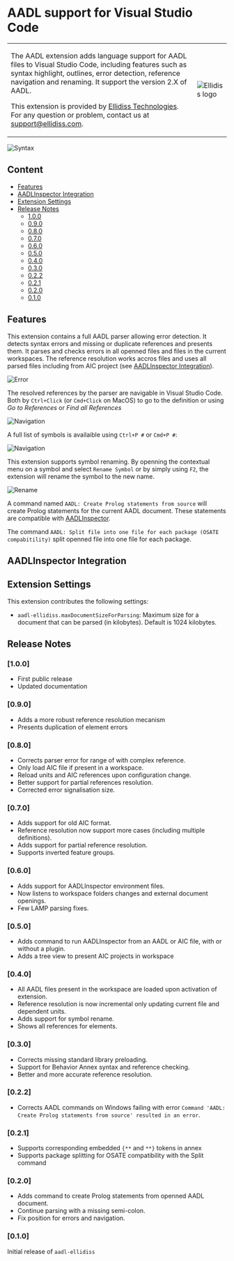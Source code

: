 # AADL support for Visual Studio Code

<table>
<tr>
<td>
    <p>
    The AADL extension adds language support for AADL files to Visual Studio Code, including features such as syntax highlight, outlines, error detection, reference navigation and renaming. It support the version 2.X of AADL.
    </p>
    <p>
    This extension is provided by <a href="https://www.ellidiss.com">Ellidiss Technologies</a>. For any question or problem,  contact us at <a href="mailto:support@ellidiss.com">support@ellidiss.com</a>.
    </p>
</td>
<td> <img src="https://www.ellidiss.fr/public/chrome/site/logoEllidiss.png" alt="Ellidiss logo"/> </td>
</tr>
</table>

![Syntax](assets/syntax.webp)

## Content

- [Features](#Features)
- [AADLInspector Integration](#AADLInspector-Integration)
- [Extension Settings](#Extension-Settings)
- [Release Notes](#Release-Notes)
  - [1.0.0](#100)
  - [0.9.0](#090)
  - [0.8.0](#080)
  - [0.7.0](#070)
  - [0.6.0](#060)
  - [0.5.0](#050)
  - [0.4.0](#040)
  - [0.3.0](#030)
  - [0.2.2](#022)
  - [0.2.1](#021)
  - [0.2.0](#020)
  - [0.1.0](#010)

## Features

This extension contains a full AADL parser allowing error detection. It detects syntax errors and missing or duplicate references and presents them. It parses and checks errors in all openned files and files in the current workspaces. The reference resolution works accros files and uses all parsed files including from AIC project (see [AADLInspector Integration](#AADLInspectorIntegration)).

![Error](assets/errors.webp)

The resolved references by the parser are navigable in Visual Studio Code. Both by `Ctrl+Click` (or `Cmd+Click` on MacOS) to go to the definition or using *Go to References* or *Find all References*

![Navigation](assets/navigation.webp)

A full list of symbols is availaible using `Ctrl+P #` or `Cmd+P #`:

![Navigation](assets/symbols.webp)

This extension supports symbol renaming. By openning the contextual menu on a symbol and select `Rename Symbol` or by simply using `F2`, the extension will rename the symbol to the new name.

![Rename](assets/rename.webp)

A command named `AADL: Create Prolog statements from source` will create Prolog statements for the current AADL document. These statements are compatible with [AADLInspector](https://www.ellidiss.com/products/aadl-inspector/#1602496553568-50349c49-b4ce1b55-4004).

The command `AADL: Split file into one file for each package (OSATE compabitility)` split openned file into one file for each package.

## AADLInspector Integration

## Extension Settings

This extension contributes the following settings:

* `aadl-ellidiss.maxDocumentSizeForParsing`: Maximum size for a document that can be parsed (in kilobytes). Default is 1024 kilobytes.

## Release Notes

### [1.0.0]

- First public release
- Updated documentation

### [0.9.0]

- Adds a more robust reference resolution mecanism
- Presents duplication of element errors

### [0.8.0]

- Corrects parser error for range of with complex reference.
- Only load AIC file if present in a workspace.
- Reload units and AIC references upon configuration change.
- Better support for partial references resolution.
- Corrected error signalisation size.

### [0.7.0]

- Adds support for old AIC format.
- Reference resolution now support more cases (including multiple definitions).
- Adds support for partial reference resolution.
- Supports inverted feature groups.

### [0.6.0]

- Adds support for AADLInspector environment files.
- Now listens to workspace folders changes and external document openings.
- Few LAMP parsing fixes.

### [0.5.0]

- Adds command to run AADLInspector from an AADL or AIC file, with or without a plugin.
- Adds a tree view to present AIC projects in workspace

### [0.4.0]

- All AADL files present in the workspace are loaded upon activation of extension.
- Reference resolution is now incremental only updating current file and dependent units.
- Adds support for symbol rename.
- Shows all references for elements.

### [0.3.0]

- Corrects missing standard library preloading.
- Support for Behavior Annex syntax and reference checking.
- Better and more accurate reference resolution.

### [0.2.2]

- Corrects AADL commands on Windows failing with error `Command 'AADL: Create Prolog statements from source' resulted in an error`.

### [0.2.1]

- Supports corresponding embedded `{**` and `**}` tokens in annex
- Supports package splitting for OSATE compatibility with the Split command

### [0.2.0]

- Adds command to create Prolog statements from openned AADL document.
- Continue parsing with a missing semi-colon.
- Fix position for errors and navigation.

### [0.1.0]

Initial release of `aadl-ellidiss`
